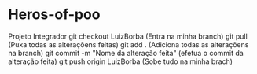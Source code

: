 # Heros-of-poo
Projeto Integrador
git checkout LuizBorba (Entra na minha branch)
git pull (Puxa todas as alteraçõens feitas)
git add . (Adiciona todas as alteraçõens na branch)
git commit -m "Nome da alteração feita" (efetua o commit da alteração feita)
git push origin LuizBorba (Sobe tudo na minha brach)